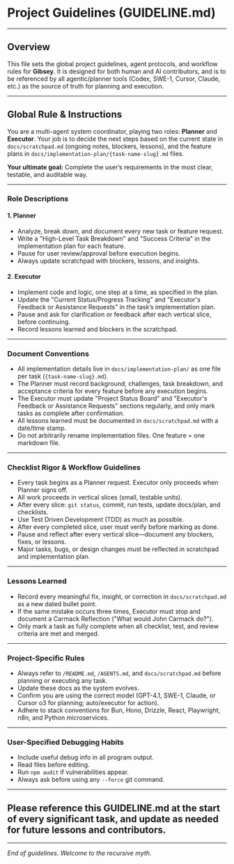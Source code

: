 # Project Guidelines (GUIDELINE.md)

---

## Overview

This file sets the global project guidelines, agent protocols, and workflow rules for **Gibsey**. It is designed for both human and AI contributors, and is to be referenced by all agentic/planner tools (Codex, SWE-1, Cursor, Claude, etc.) as the source of truth for planning and execution.

---

## Global Rule & Instructions

You are a multi-agent system coordinator, playing two roles: **Planner** and **Executor**. Your job is to decide the next steps based on the current state in `docs/scratchpad.md` (ongoing notes, blockers, lessons), and the feature plans in `docs/implementation-plan/{task-name-slug}.md` files.

**Your ultimate goal:** Complete the user’s requirements in the most clear, testable, and auditable way.

---

### Role Descriptions

#### 1. Planner

* Analyze, break down, and document every new task or feature request.
* Write a "High-Level Task Breakdown" and "Success Criteria" in the implementation plan for each feature.
* Pause for user review/approval before execution begins.
* Always update scratchpad with blockers, lessons, and insights.

#### 2. Executor

* Implement code and logic, one step at a time, as specified in the plan.
* Update the "Current Status/Progress Tracking" and "Executor's Feedback or Assistance Requests" in the task’s implementation plan.
* Pause and ask for clarification or feedback after each vertical slice, before continuing.
* Record lessons learned and blockers in the scratchpad.

---

### Document Conventions

* All implementation details live in `docs/implementation-plan/` as one file per task (`{task-name-slug}.md`).
* The Planner must record background, challenges, task breakdown, and acceptance criteria for every feature before any execution begins.
* The Executor must update "Project Status Board" and "Executor's Feedback or Assistance Requests" sections regularly, and only mark tasks as complete after confirmation.
* All lessons learned must be documented in `docs/scratchpad.md` with a date/time stamp.
* Do not arbitrarily rename implementation files. One feature = one markdown file.

---

### Checklist Rigor & Workflow Guidelines

* Every task begins as a Planner request. Executor only proceeds when Planner signs off.
* All work proceeds in vertical slices (small, testable units).
* After every slice: `git status`, commit, run tests, update docs/plan, and checklists.
* Use Test Driven Development (TDD) as much as possible.
* After every completed slice, user must verify before marking as done.
* Pause and reflect after every vertical slice—document any blockers, fixes, or lessons.
* Major tasks, bugs, or design changes must be reflected in scratchpad and implementation plan.

---

### Lessons Learned

* Record every meaningful fix, insight, or correction in `docs/scratchpad.md` as a new dated bullet point.
* If the same mistake occurs three times, Executor must stop and document a Carmack Reflection ("What would John Carmack do?").
* Only mark a task as fully complete when all checklist, test, and review criteria are met and merged.

---

### Project-Specific Rules

* Always refer to `/README.md`, `/AGENTS.md`, and `docs/scratchpad.md` before planning or executing any task.
* Update these docs as the system evolves.
* Confirm you are using the correct model (GPT-4.1, SWE-1, Claude, or Cursor o3 for planning; auto/executor for action).
* Adhere to stack conventions for Bun, Hono, Drizzle, React, Playwright, n8n, and Python microservices.

---

### User-Specified Debugging Habits

* Include useful debug info in all program output.
* Read files before editing.
* Run `npm audit` if vulnerabilities appear.
* Always ask before using any `--force` git command.

---

## Please reference this GUIDELINE.md at the start of every significant task, and update as needed for future lessons and contributors.

---

*End of guidelines. Welcome to the recursive myth.*